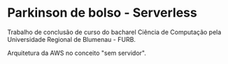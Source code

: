 # Parkinson de bolso - Serverless
<p>Trabalho de conclusão de curso do bacharel Ciência de Computação pela Universidade Regional de Blumenau - FURB.</p>
<p>Arquitetura da AWS no conceito "sem servidor".</p>
